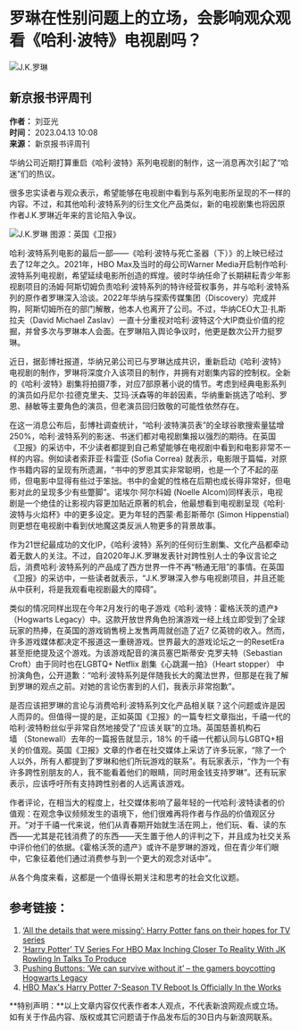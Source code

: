 # 罗琳在性别问题上的立场，会影响观众观看《哈利·波特》电视剧吗？

![J.K.罗琳](https://n.sinaimg.cn/sinakd10201/360/w180h180/20200408/b9e0-iryninw2929806.jpg)

## 新京报书评周刊

**作者：** 刘亚光  
**时间：** 2023.04.13 10:08  
**来源：** 新京报书评周刊

华纳公司近期打算重启《哈利·波特》系列电视剧的制作，这一消息再次引起了“哈迷”们的热议。

很多忠实读者与观众表示，希望能够在电视剧中看到与系列电影所呈现的不一样的内容。不过，和其他哈利·波特系列的衍生文化产品类似，新的电视剧集也将因原作者J.K.罗琳近年来的言论陷入争议。

![J.K.罗琳 图源：英国《卫报》](http://k.sinaimg.cn/n/sinakd20230413s/49/w531h318/20230413/8ddf-b46dfdba8dcd9be33419868c024d13b4.png)

哈利·波特系列电影的最后一部——《哈利·波特与死亡圣器（下）》的上映已经过去了12年之久。2021年，HBO Max及当时的母公司Warner Media开启制作哈利·波特系列电视剧，希望延续电影所创造的辉煌。彼时华纳任命了长期耕耘青少年影视剧项目的汤姆·阿斯切姆负责哈利·波特系列的特许经营权事务，并与哈利·波特系列的原作者罗琳深入洽谈。2022年华纳与探索传媒集团（Discovery）完成并购，阿斯切姆所在的部门解散，他本人也离开了公司。不过，华纳CEO大卫·扎斯拉夫（David Michael Zaslav）一直十分重视对哈利·波特这个大IP商业价值的挖掘，并曾多次与罗琳本人会面。在罗琳陷入舆论争议时，他更是数次公开力挺罗琳。

近日，据彭博社报道，华纳兄弟公司已与罗琳达成共识，重新启动《哈利·波特》电视剧的制作，罗琳将深度介入该项目的制作，并拥有对剧集内容的控制权。全新的《哈利·波特》剧集将拍摄7季，对应7部原著小说的情节。考虑到经典电影系列的演员如丹尼尔·拉德克里夫、艾玛·沃森等的年龄因素，华纳重新挑选了哈利、罗恩、赫敏等主要角色的演员，但老演员回归致敬的可能性依然存在。

在这一消息公布后，彭博社调查统计，“哈利·波特演员表”的全球谷歌搜索量猛增250%，哈利·波特系列的影迷、书迷们都对电视剧集报以强烈的期待。在英国《卫报》的采访中，不少读者都提到自己希望能够在电视剧中看到和电影非常不一样的内容。例如读者索菲亚·科雷亚 (Sofia Correa) 就表示，电影限于篇幅，对原作书籍内容的呈现有所遗漏，“书中的罗恩其实非常聪明，也是一个了不起的巫师，但电影中显得有些过于笨拙。书中的金妮的性格在后期也成长得非常好，但电影对此的呈现多少有些蹩脚”。诺埃尔·阿尔科姆 (Noelle Alcom)同样表示，电视剧是一个绝佳的让影视内容更加贴近原著的机会，他最想看到电视剧呈现《哈利·波特与火焰杯》中的更多设定。更为年轻的西蒙·希彭斯蒂尔 (Simon Hippenstial) 则更想在电视剧中看到伏地魔这类反派人物更多的背景故事。

作为21世纪最成功的文化IP，《哈利·波特》系列的任何衍生剧集、文化产品都牵动着无数人的关注。不过，自2020年J.K.罗琳发表针对跨性别人士的争议言论之后，消费哈利·波特系列的产品成了西方世界一件不再“畅通无阻”的事情。在英国《卫报》的采访中，一些读者就表示，“J.K.罗琳深入参与电视剧项目，并且还能从中获利，将是我观看电视剧最大的障碍”。

类似的情况同样出现在今年2月发行的电子游戏《哈利·波特：霍格沃茨的遗产》（Hogwarts Legacy）中。这款开放世界角色扮演游戏一经上线立即受到了全球玩家的热捧，在英国的游戏销售榜上发售两周就创造了近7 亿英镑的收入。然而，许多游戏媒体都决定不报道这一重磅游戏。世界最大的游戏论坛之一的ResetEra甚至拒绝提及这个游戏。为该游戏配音的演员塞巴斯蒂安·克罗夫特（Sebastian Croft）由于同时也在LGBTQ+ Netflix 剧集《心跳漏一拍》（Heart stopper） 中扮演角色，公开道歉：“哈利·波特系列是伴随我长大的魔法世界，但那是在我了解到罗琳的观点之前。对她的言论伤害到的人们，我表示非常抱歉”。

是否应该把罗琳的言论与消费哈利·波特系列文化产品相关联？这个问题或许是因人而异的。但值得一提的是，正如英国《卫报》的一篇专栏文章指出，千禧一代的哈利·波特粉丝似乎非常自然地接受了“应该关联”的立场。英国慈善机构石墙 （Stonewall）去年的一篇报告就显示，18% 的千禧一代都认同与LGBTQ+相关的价值观。英国《卫报》文章的作者在社交媒体上采访了许多玩家，“除了一个人以外，所有人都提到了罗琳和他们所玩游戏的联系”。有玩家表示，“作为一个有许多跨性别朋友的人，我不能看着他们的眼睛，同时用金钱支持罗琳”。还有玩家表示，应该呼吁所有支持跨性别者的人远离该游戏。

作者评论，在相当大的程度上，社交媒体影响了最年轻的一代哈利·波特读者的价值观：在观念争议频频发生的语境下，他们很难再将作者与作品的价值观区分开。“对于千禧一代来说，他们从青春期开始就生活在网上，他们玩、看、读的东西——尤其是花钱消费了的东西——天生置于他人的评判之下，并且成为社交关系中评价他们的依据。《霍格沃茨的遗产》或许不是罗琳的游戏，但在青少年们眼中，它象征着他们通过消费参与到一个更大的观念对话中”。

从各个角度来看，这都是一个值得长期关注和思考的社会文化议题。

## 参考链接：

1. [‘All the details that were missing’: Harry Potter fans on their hopes for TV series](https://www.theguardian.com/books/2023/apr/09/harry-potter-fans-react-tv-series-hbo-max-reports-jk-rowling-gender)
2. [‘Harry Potter’ TV Series For HBO Max Inching Closer To Reality With JK Rowling In Talks To Produce](https://deadline.com/2023/04/harry-potter-tv-series-hbo-max-jk-rowling-produce-1235317141/)
3. [Pushing Buttons: ‘We can survive without it’ – the gamers boycotting Hogwarts Legacy](https://www.theguardian.com/games/2023/feb/08/pushing-buttons-hogwarts-legacy-jk-rowling)
4. [HBO Max's Harry Potter 7-Season TV Reboot Is Officially In the Works](https://www.teenvogue.com/story/hbo-max-harry-potter-tv-reboot)

**特别声明：**以上文章内容仅代表作者本人观点，不代表新浪网观点或立场。如有关于作品内容、版权或其它问题请于作品发布后的30日内与新浪网联系。